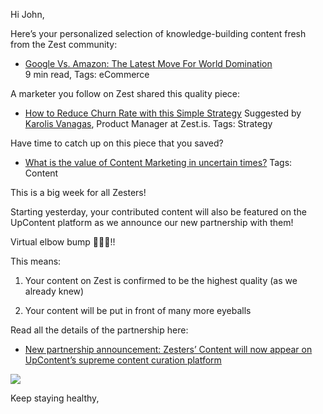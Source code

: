 Hi John,

Here’s your personalized selection of knowledge-building content fresh from the Zest community:


-   [Google Vs. Amazon: The Latest Move For World Domination](https://click.zest.is/zst.5eaa072d41920?source=chrome&w=2IEH9Ojmm5&i=f30mVwtCgKM)  
    9 min read, Tags: eCommerce
    

A marketer you follow on Zest shared this quality piece:

-   [How to Reduce Churn Rate with this Simple Strategy](https://click.zest.is/zst.5df13ced56674?source=chrome&w=2IEH9Ojmm5&i=f30mVwtCgKM)
    Suggested by [Karolis Vanagas](https://distilled.zest.is/zester/karolis-vanagas), Product Manager at Zest.is. Tags: Strategy
    

Have time to catch up on this piece that you saved?

-   [What is the value of Content Marketing in uncertain times?](https://click.zest.is/zst.5ea996ad40d06?source=chrome&w=2IEH9Ojmm5&i=f30mVwtCgKM)
    Tags: Content
    


This is a big week for all Zesters!


Starting yesterday, your contributed content will also be featured on the UpContent platform as we announce our new partnership with them!


Virtual elbow bump 💪🍋💪!!


This means:

1.  Your content on Zest is confirmed to be the highest quality (as we already knew)
    
2.  Your content will be put in front of many more eyeballs
    

Read all the details of the partnership here:


-   [New partnership announcement: Zesters’ Content will now appear on UpContent’s supreme content curation platform](https://zest.is/blog/zest-partners-with-upcontent/?utm_source=email&utm_medium=newsletter_link&utm_campaign=2020-04-01)
    

[![](https://lh4.googleusercontent.com/3k9CaF-UnJan2UcjFYm4nzQvKs3rMLTKFaI0PTtIsIgx3VxA15hr9ae5YZ4t_NlaFWXMW4IAZLa3B1oOkD2UyXABbkY7ab2jjKFNN5vQgoCcFSFgeUK7u6M-l9UCI-bVMKcSvff1)](https://zest.is/blog/zest-partners-with-upcontent/?utm_source=email&utm_medium=newsletter_image&utm_campaign=2020-04-01)

  
Keep staying healthy,
